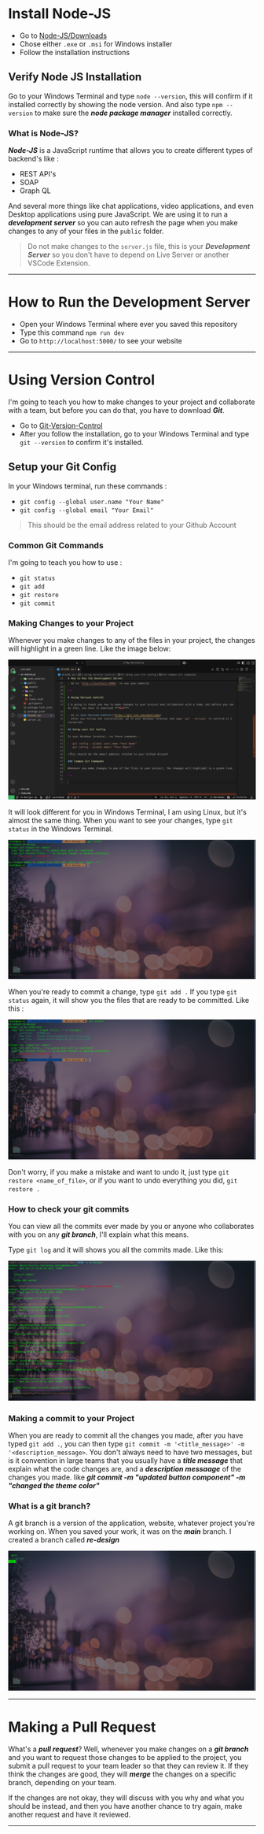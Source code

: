 # Install Node-JS

- Go to [Node-JS/Downloads](https://nodejs.org/en/download)
- Chose either `.exe` or `.msi` for Windows installer
- Follow the installation instructions

## Verify Node JS Installation

Go to your Windows Terminal and type `node --version`, this will confirm if it installed correctly by showing the node version. And also type `npm --version` to make sure the ***node package manager*** installed correctly.

### What is Node-JS?

***Node-JS*** is a JavaScript runtime that allows you to create different types of backend's like :

- REST API's
- SOAP
- Graph QL

And several more things like chat applications, video applications, and even Desktop applications using pure JavaScript. We are using it to run a ***development server*** so you can auto refresh the page when you make changes to any of your files in the `public` folder.

>Do not make changes to the `server.js` file, this is your ***Development Server*** so you don't have to depend on Live Server or another VSCode Extension.

---

# How to Run the Development Server

- Open your Windows Terminal where ever you saved this repository
- Type this command `npm run dev`
- Go to `http://localhost:5000/` to see your website

---

# Using Version Control

I'm going to teach you how to make changes to your project and collaborate with a team, but before you can do that, you have to download ***Git***.

- Go to [Git-Version-Control](https://git-scm.com/downloads)
- After you follow the installation, go to your Windows Terminal and type `git --version` to confirm it's installed.

## Setup your Git Config

In your Windows terminal, run these commands : 

- `git config --global user.name "Your Name"`
- `git config --global email "Your Email"`

>This should be the email address related to your Github Account

### Common Git Commands

I'm going to teach you how to use :

- `git status`
- `git add`
- `git restore`
- `git commit`

### Making Changes to your Project

Whenever you make changes to any of the files in your project, the changes will highlight in a green line. Like the image below:

![Git Status Image](./lesson-notes/images/01_git-status.png "Git Status")

It will look different for you in Windows Terminal, I am using Linux, but it's almost the same thing. When you want to see your changes, type `git status` in the Windows Terminal.

![Git Status Image](./lesson-notes/images/02_git-status2.png "Git Status-2")

When you're ready to commit a change, type `git add .` If you type `git status` again, it will show you the files that are ready to be committed. Like this : 

![Git Status Image](./lesson-notes/images/03_git-status3.png "Git Status-3")

Don't worry, if you make a mistake and want to undo it, just type `git restore <name_of_file>`, or if you want to undo everything you did, `git restore .`

### How to check your git commits

You can view all the commits ever made by you or anyone who collaborates with you on any ***git branch***, I'll explain what this means.

Type `git log` and it will shows you all the commits made. Like this:

![Git Log Image](./lesson-notes/images/04_git-log.png "Git Log")

### Making a commit to your Project

When you are ready to commit all the changes you made, after you have typed `git add .`, you can then type `git commit -m '<title_message>' -m '<description_message>`. You don't always need to have two messages, but is it convention in large teams that you usually have a ***title message*** that explain what the code changes are, and a ***description messaage*** of the changes you made. like ***git commit -m "updated button component" -m "changed the theme color"***


### What is a git branch?

A git branch is a version of the application, website, whatever project you're working on. When you saved your work, it was on the ***main*** branch. I created a branch called ***re-design***

![Git Log Image](./lesson-notes/images/05_git-branch.png "Git Branch")

---

# Making a Pull Request

What's a ***pull request***? Well, whenever you make changes on a ***git branch*** and you want to request those changes to be applied to the project, you submit a pull request to your team leader so that they can review it. If they think the changes are good, they will ***merge*** the changes on a specific branch, depending on your team.

If the changes are not okay, they will discuss with you why and what you should be instead, and then you have another chance to try again, make another request and have it reviewed.

---
